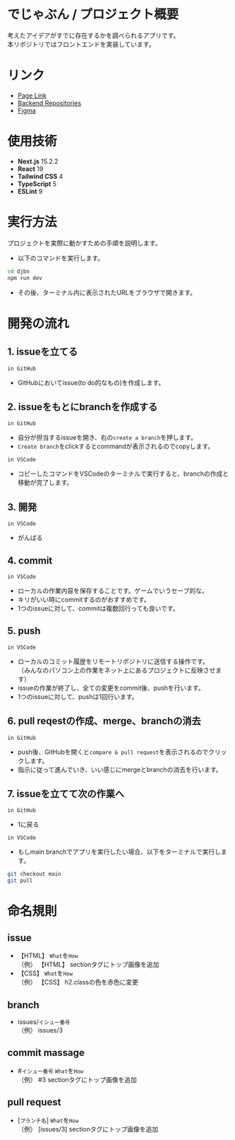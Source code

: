 # でじゃぶん / プロジェクト概要

考えたアイデアがすでに存在するかを調べられるアプリです。  
本リポジトリではフロントエンドを実装しています。

# リンク
- [Page Link](https://djbn.vercel.app/)
- [Backend Repositories](https://github.com/umiyuri777/DJBN-server)
- [Figma](https://www.figma.com/design/9vIOKhWWfA2Lcvf9Fg3vFT/%E9%A7%86%E3%81%91%E5%87%BA%E3%81%97%E3%83%8F%E3%83%B3%E3%82%BF%E3%83%BC?node-id=0-1&p=f&t=2sG9FZXZxNcJYV19-0)

# 使用技術

- **Next.js** 15.2.2
- **React** 19
- **Tailwind CSS** 4
- **TypeScript** 5
- **ESLint** 9

# 実行方法

プロジェクトを実際に動かすための手順を説明します。
- 以下のコマンドを実行します。

```bash
cd djbn
npm run dev
```

- その後、ターミナル内に表示されたURLをブラウザで開きます。

# 開発の流れ
## 1. issueを立てる
`in GitHub`
- GitHubにおいてissue(to do的なもの)を作成します。

## 2. issueをもとにbranchを作成する

`in GitHub`
- 自分が担当するissueを開き、右の`create a branch`を押します。
- `Create branch`をclickするとcommandが表示されるのでcopyします。

`in VSCode`  
- コピーしたコマンドをVSCodeのターミナルで実行すると、branchの作成と移動が完了します。


## 3. 開発
`in VSCode`
- がんばる

## 4. commit
`in VSCode`
- ローカルの作業内容を保存することです。ゲームでいうセーブ的な。
- キリがいい時にcommitするのがおすすめです。
- 1つのissueに対して、commitは複数回行っても良いです。

## 5. push
`in VSCode`
- ローカルのコミット履歴をリモートリポジトリに送信する操作です。  
（みんなのパソコン上の作業をネット上にあるプロジェクトに反映させます）
- issueの作業が終了し、全ての変更をcommit後、pushを行います。
- 1つのissueに対して、pushは1回行います。

## 6. pull reqestの作成、merge、branchの消去
`in GitHub`
- push後、GitHubを開くと`compare & pull request`を表示されるのでクリックします。
- 指示に従って進んでいき、いい感じにmergeとbranchの消去を行います。

## 7. issueを立てて次の作業へ
`in GitHub`
- 1に戻る 

`in VSCode`
- もしmain branchでアプリを実行したい場合、以下をターミナルで実行します。
```bash
git checkout main
git pull
```

# 命名規則
## issue

- 【HTML】 `What`を`How`  
  （例）  【HTML】 sectionタグにトップ画像を追加  
- 【CSS】 `What`を`How`  
  （例）  【CSS】 h2.classの色を赤色に変更  

## branch

- issues/`イシュー番号`  
  （例）  issues/3

## commit massage
- #`イシュー番号` `What`を`How`  
  （例）  #3 sectionタグにトップ画像を追加

## pull request
- [`ブランチ名`] `What`を`How`  
  （例）  [issues/3] sectionタグにトップ画像を追加
